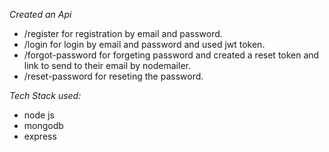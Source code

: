 *Created an Api*
 - /register for registration by email and password.
 - /login for login by email and password and used jwt token.
 - /forgot-password for forgeting password and created a reset token and link to send to their email by nodemailer.
 - /reset-password for reseting the password.

*Tech Stack used:*
 - node js
 - mongodb
 - express
